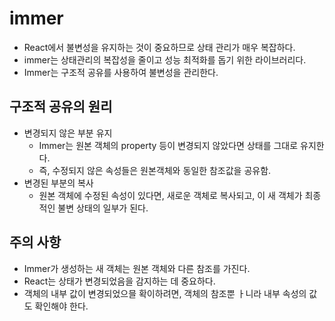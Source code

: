 # immer 
* React에서 불변성을 유지하는 것이 중요하므로 상태 관리가 매우 복잡하다.
* immer는 상태관리의 복잡성을 줄이고 성능 최적화를 돕기 위한 라이브러리다.
* Immer는 구조적 공유를 사용하여 불변성을 관리한다.

## 구조적 공유의 원리
* 변경되지 않은 부분 유지
  * Immer는 원본 객체의 property 등이 변경되지 않았다면 상태를 그대로 유지한다.
  * 즉, 수정되지 않은 속성들은 원본객체와 동일한 참조값을 공유함.
* 변경된 부분의 복사
  * 원본 객체에 수정된 속성이 있다면, 새로운 객체로 복사되고, 이 새 객체가 최종적인 불변 상태의 일부가 된다.


## 주의 사항
* Immer가 생성하는 새 객체는 원본 객체와 다른 참조를 가진다.
* React는 상태가 변경되었음을 감지하는 데 중요하다.
* 객체의 내부 값이 변경되었으믈 확이하려면, 객체의 참조뿐 ㅏ니라 내부 속성의 값도 확인해야 한다.